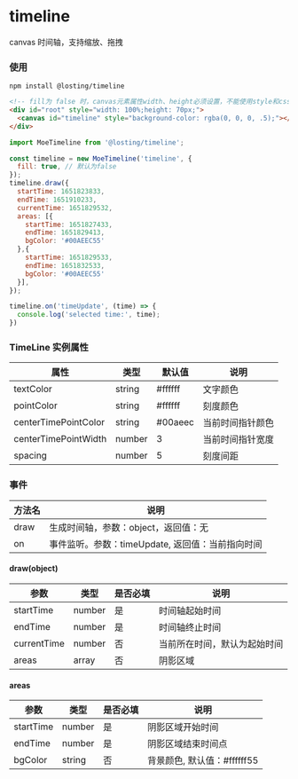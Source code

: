 <!--
 * @Author: losting
 * @Date: 2022-05-07 15:31:25
 * @LastEditTime: 2022-05-10 12:46:07
 * @LastEditors: losting
 * @Description: 
 * @FilePath: \timeline\README.md
-->
# timeline
canvas 时间轴，支持缩放、拖拽

### 使用
``` shell
npm install @losting/timeline
```
``` html
<!-- fill为 false 时，canvas元素属性width、height必须设置，不能使用style和css -->
<div id="root" style="width: 100%;height: 70px;">
  <canvas id="timeline" style="background-color: rgba(0, 0, 0, .5);"></canvas>
</div>
```

``` JavaScript
import MoeTimeline from '@losting/timeline';

const timeline = new MoeTimeline('timeline', {
  fill: true, // 默认为false
});
timeline.draw({
  startTime: 1651823833,
  endTime: 1651910233,
  currentTime: 1651829532,
  areas: [{
    startTime: 1651827433,
    endTime: 1651829413,
    bgColor: '#00AEEC55'
  },{
    startTime: 1651829533,
    endTime: 1651832533,
    bgColor: '#00AEEC55'
  }],
});

timeline.on('timeUpdate', (time) => {
  console.log('selected time:', time);
})
```

### TimeLine 实例属性
| 属性 | 类型 | 默认值 | 说明 |
| --- | --- | --- | --- |
| textColor | string | #ffffff | 文字颜色 |
| pointColor | string | #ffffff | 刻度颜色 |
| centerTimePointColor | string | #00aeec | 当前时间指针颜色 |
| centerTimePointWidth | number | 3 | 当前时间指针宽度 |
| spacing | number | 5 | 刻度间距 |

### 事件

| 方法名 | 说明 |
| --- | --- |
| draw | 生成时间轴，参数：object，返回值：无 |
| on | 事件监听。参数：timeUpdate, 返回值：当前指向时间 |

#### draw(object)
| 参数 | 类型 | 是否必填 | 说明 |
| --- | --- | --- | --- |
| startTime | number | 是 | 时间轴起始时间 |
| endTime | number | 是 | 时间轴终止时间 |
| currentTime | number | 否 | 当前所在时间，默认为起始时间 |
| areas | array | 否 | 阴影区域 |

#### areas
| 参数 | 类型 | 是否必填 | 说明 |
| --- | --- | --- | --- |
| startTime | number | 是 | 阴影区域开始时间 |
| endTime | number | 是 | 阴影区域结束时间点 |
| bgColor | string | 否 | 背景颜色, 默认值：#ffffff55 |

